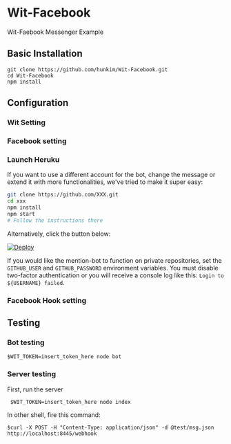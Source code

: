 # Wit-Facebook
Wit-Faebook Messenger Example 
## Basic Installation
 ```
git clone https://github.com/hunkim/Wit-Facebook.git
cd Wit-Facebook
npm install
 ```

## Configuration 
### Wit Setting
### Facebook setting
### Launch Heruku 

If you want to use a different account for the bot, change the message or extend it with more functionalities, we've tried to make it super easy:

```bash
git clone https://github.com/XXX.git
cd xxx
npm install
npm start
# Follow the instructions there
```

Alternatively, click the button below:

[![Deploy](https://www.herokucdn.com/deploy/button.svg)](https://heroku.com/deploy)

If you would like the mention-bot to function on private repositories, set the `GITHUB_USER` and `GITHUB_PASSWORD` environment variables. You must disable two-factor authentication or you will receive a console log like this: `Login to ${USERNAME} failed`.


### Facebook Hook setting

## Testing
### Bot testing
 ```
 $WIT_TOKEN=insert_token_here node bot 
 ```

### Server testing
First, run the server
```
 $WIT_TOKEN=insert_token_here node index 
 ```
 In other shell, fire this command:
 ```
 $curl -X POST -H "Content-Type: application/json" -d @test/msg.json http://localhost:8445/webhook
```
 
 

